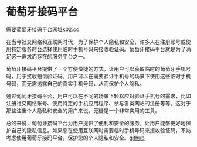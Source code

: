 # 葡萄牙接码平台

需要葡萄牙接码平台网址k02.cc

在当今社交网络和互联网时代，为了保护个人隐私和安全，许多人在注册账号或使用特定服务时会选择使用临时手机号码来接收验证码。葡萄牙接码平台就是为了满足这一需求而存在的服务平台之一。

葡萄牙接码平台提供了一个方便快捷的方式，让用户可以获取临时的葡萄牙手机号码，用于接收短信验证码。用户可以在需要验证手机号的场景下使用这些临时手机号码，而无需透露自己的真实手机号码，从而保护个人隐私。

通过葡萄牙接码平台，用户可以在不同的场景下轻松应对验证手机号的需求，比如注册社交网络账号、使用特定的手机应用程序、参与各类网站的注册等等。这对于那些注重个人隐私和安全的用户来说，无疑是一个非常实用的工具。

总的来说，葡萄牙接码平台为用户提供了便利和安全的服务，让用户能够更好地保护自己的隐私信息。如果您在使用互联网时需要临时手机号码来接收验证码，不妨考虑使用葡萄牙接码平台，保护您的个人隐私和安全。[github](https://github.com)